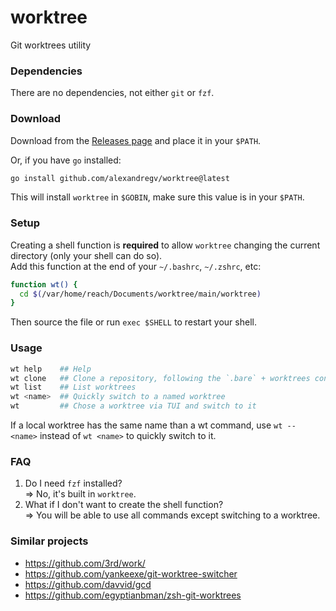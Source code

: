# worktree

Git worktrees utility

### Dependencies

There are no dependencies, not either `git` or `fzf`.

### Download

Download from the [Releases page](https://github.com/alexandregv/worktree/releases/latest) and place it in your `$PATH`.

Or, if you have `go` installed:

```bash
go install github.com/alexandregv/worktree@latest
```

This will install `worktree` in `$GOBIN`, make sure this value is in your `$PATH`.

### Setup

Creating a shell function is **required** to allow `worktree` changing the current directory (only your shell can do so).  
Add this function at the end of your `~/.bashrc`, `~/.zshrc`, etc:

```bash
function wt() {
  cd $(/var/home/reach/Documents/worktree/main/worktree)
}
```

Then source the file or run `exec $SHELL` to restart your shell.

### Usage

```bash
wt help    ## Help
wt clone   ## Clone a repository, following the `.bare` + worktrees convention
wt list    ## List worktrees
wt <name>  ## Quickly switch to a named worktree
wt         ## Chose a worktree via TUI and switch to it
```

If a local worktree has the same name than a wt command, use `wt -- <name>` instead of `wt <name>` to quickly switch to it.

### FAQ

1. Do I need `fzf` installed?  
   => No, it's built in `worktree`.
2. What if I don't want to create the shell function?  
   => You will be able to use all commands except switching to a worktree.

### Similar projects

- https://github.com/3rd/work/
- https://github.com/yankeexe/git-worktree-switcher
- https://github.com/davvid/gcd
- https://github.com/egyptianbman/zsh-git-worktrees
